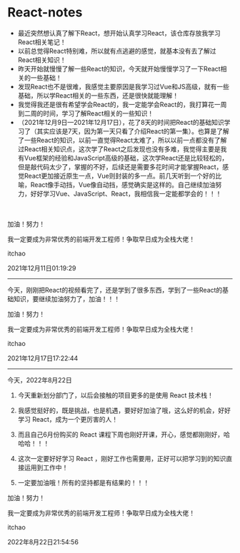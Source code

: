 # React-notes
* 最近突然想认真了解下React，想开始认真学习React，该仓库存放我学习React相关笔记！
* 以前总觉得React特别难，所以就有点逃避的感觉，就基本没有去了解过React相关知识！
* 昨天开始就慢慢了解一些React的知识，今天就开始慢慢学习了一下React相关的一些基础！
* 发现React也不是很难，我感觉主要原因是我学习过Vue和JS高级，就有一些基础，所以学React相关的一些东西，还是很快就能理解！
* 我觉得我还是很有希望学会React的，我一定能学会React的，我打算花一周到二周的时间，学习了解React相关的一些知识！
* （2021年12月9日—2021年12月17日），花了8天的时间把React的基础知识学习了（其实应该是7天，因为第一天只看了介绍React的第一集）。也算是了解了一些React的知识，以前一直觉得React太难了，所以以前一点都没有了解过React相关知识点，这次学了React之后发现也没有多难，我觉得主要是我有Vue框架的经验和JavaScript高级的基础，这次学React还是比较轻松的，但是敲代码太少了，掌握的不好，后续还是需要多花时间才能掌握React，感觉React更加接近原生一点，Vue则封装的多一点。前几天听到一个好的比喻，React像手动挡，Vue像自动挡，感觉确实是这样的。自己继续加油努力，好好学习Vue、JavaScript、React，我相信我一定能都学会的！！！
 <br/><br/><br/>

加油！努力！

我一定要成为非常优秀的前端开发工程师！争取早日成为全栈大佬！

itchao

2021年12月11日01:19:29

<hr/>

今天，刚刚把React的视频看完了，还是学到了很多东西，学到了一些React的基础知识，要继续加油努力了，加油！！！

加油！努力！

我一定要成为非常优秀的前端开发工程师！争取早日成为全栈大佬！

itchao

2021年12月17日17:22:44

<hr/>

今天，2022年8月22日

1. 今天重新划分部门了，以后会接触的项目更多的是使用 React 技术栈！

2. 我感觉挺好的，既是挑战，也是机遇，要好好加油了哦，这么好的机会，好好学习 React，成为一个更厉害的人！

3. 而且自己6月份购买的 React 课程下周也刚好开课，开心，感觉都刚刚好，哈哈哈！！！

4. 这次一定要好好学习 React ，刚好工作也需要用，正好可以把学习到的知识直接运用到工作中！

5. 一定要加油哦！所有的坚持都是有结果的！！！

   

加油！努力！

我一定要成为非常优秀的前端开发工程师！争取早日成为全栈大佬！

itchao

2022年8月22日21:54:56
